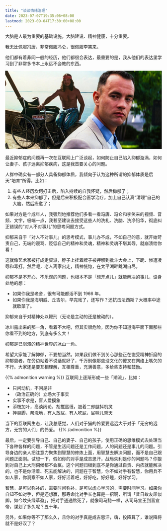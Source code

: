 ```yaml
---
title: "谈谈情绪治理"
date: 2023-07-07T19:35:06+08:00
lastmod: 2023-09-04T17:30:00+08:00
---
```


大脑是人最为重要的基础设施，大脑建设、精神健康，十分重要。

<!--more-->

我无比佩服冯唐，非常佩服冯仑，很佩服李笑来。

他们都有着非同一般的经历，他们都很会表达，最重要的是，我从他们的表达里学习到了非常多书本上永远不会教的东西。

![](forrestgump.jpg)

最近抑郁症的问题再一次在互联网上广泛谈起，如何防止自己陷入抑郁漩涡，如何让妻子、孩子远离抑郁疾病，这是我首要关心的问题。

人群中确实有一部分人具备抑郁体质，我倾向于认为这种所谓的抑郁体质是后天“培育”所得，比如：

1. 有些人经历坎坷打击后，陷入持续的自我怀疑，然后抑郁了；
2. 有些人本来抑郁了，但是后来积极配合医学治疗，加上自己认真“清理”自己的大脑，然后痊愈了；

如果对方是个成年人，我强烈地推荐他们多看一看冯唐、冯仑和李笑来的视频、音频、文字，极端一点，我甚至建议去接受这些人的洗礼、洗脑、洗净铅华，彻底纠正错误的“对人不对事儿”的思考问题方式。

抑郁来自于「对人不对事儿」的思考模式，事儿办不成，不如自己的意，就开始苛责自己，无端的谩骂、贬低自己的精神和灵魂，精神和灵魂不堪其辱，就崩溃给你看！

这就像艺术家被打成走资派，脖子上挂着牌子被押解到批斗大会上，下跪、惨遭凌辱和毒打。然后呢，老人离家出走，精神恍惚，在太平湖畔跳湖自尽。

抑郁不是不开心、不乐观的问题，也根本不是「想开点儿」就能解决的事儿，设身处地的想：

- 如果你我是老舍，很有可能都活不到 1966 年。
- 如果你我是海明威、丘吉尔，早完戏了，还写作？还抗击法西斯？大概率中途就歇菜了。

抑郁来自于对精神处以鞭刑（无论是主动的还是被动的）。

冰川露出来的那一角，看着不大吧，但其实很危险，因为你不知道海平面下面那些你看不到的地方，到底有多么大！

抑郁是已崩溃的精神世界的冰山一角。

希望大家能了解抑郁，不要想当然。如果我们做不到关心那些正在饱受精神折磨的抑郁患者，在旁边站着不说话就好了，千万别像那些没文化的傻叉在网络上嘴欠的不行。大家还是要互相理解，互相尊重，充满善意，多给些支持和鼓励。

{{% admonition warning %}}
互联网上逐渐形成一些「潮流」，比如：

- 只问动机，不问是非
- （政治正确的）立场大于事实
- 实事不求是，盲人爱摸象
- 添枝加叶，高谈阔论，胡搅蛮缠，翘着二郎腿抖机灵
- 捧臭脚，帮洗地，有人放屁，有人吃屁，屁味儿熏天

当下的互联网生态，让我总感觉，人们对于猫的怜爱要远远大于对于「无穷的远方，无穷的人们」的怜爱。
{{% /admonition %}}

最后，一定要引导自己、自己的妻子、自己的孩子，使用正确的思维模式去处理当下各种各样的问题，不管是生活问题还是工作问题，人的问题还是事儿的问题。引导身边的亲人把注意力聚焦到智慧的修炼上面，用智慧去解决问题，而不是自己跟问题正面刚。试想一下，假如你的对手是成吉思汗，战局失利是你的问题吗？你狠到对自己上大刑伺候都不会赢。这个问题归根到底不是你通过自责、内疚就能解决的，也不是你活着、死去能解决的，问题在于智慧，你不如对手有智慧，你用兵不如人家，你洞察不如人家，好好活着吧，好好吃，好好睡，好好学习。

智慧，是可以弥补的，需要时间弥补，是可以虚心学习的，需要时间学习。如果你自知不如对手，但是还想赢，那寿命比对手长也算是一招啊，所谓「昔日故友屌似卿，如今坟头绿草盈」，把对手通通熬死了，就像司马懿一样，从司马宣王到晋宣帝，谋划了多久呢？五十年。

另外，如果你等不了那么久，且你的对手真是成吉思汗，嗨，投降算了，谁说降将就不是好汉了？
